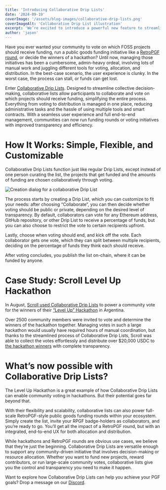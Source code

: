 ```yaml
---
title: 'Introducing Collaborative Drip Lists'
date: '2024-09-19'
coverImage: '/assets/blog-images/collaborative-drip-lists.png'
coverImageAlt: 'Collaborative Drip List illustration'
excerpt: 'We’re excited to introduce a powerful new feature to streamline and simplify the way communities manage funding and voting initiatives: Collaborative Drip Lists.'
author: 'jason'
---
```


<script>
  import BlogVideoPlayer from "$lib/components/blog/article-layout/components/blog-video-player.svelte";
  import BlogDripListCard from "$lib/components/blog/article-layout/components/blog-drip-list-card.svelte";
</script>

Have you ever wanted your community to vote on which FOSS projects should receive funding, run a public goods funding initiative like a [RetroPGF round](https://medium.com/ethereum-optimism/retroactive-public-goods-funding-33c9b7d00f0c), or decide the winners of a hackathon? Until now, managing those initiatives has been a cumbersome, admin-heavy ordeal, involving lots of manual work and juggling different tools for voting, allocation, and distribution. In the best-case scenario, the user experience is clunky. In the worst case, the process can stall, or funds can get lost.

Enter [Collaborative Drip Lists](https://docs.drips.network/support-your-dependencies/collaborative-drip-lists/creating-a-collaborative-drip-list). Designed to streamline collective decision-making, collaborative lists allow participants to collaborate and vote on which projects should receive funding, simplifying the entire process. Everything from voting to distribution is managed in one place, reducing administrative tasks and the hassle of using multiple tools and smart contracts. With a seamless user experience and full end-to-end management, communities can now run funding rounds or voting initiatives with improved transparency and efficiency.

# How It Works: Simple, Flexible, and Customizable

Collaborative Drip Lists function just like regular Drip Lists, except instead of one person curating the list, the projects that get funded and the amounts of funding are chosen collaboratively through voting.

![Creation dialog for a collaborative Drip List](/assets/blog-images/collaborative-drip-lists-creation.png)

The process starts by creating a Drip List, which you can customize to fit your needs: after choosing “Collaborate”, you can then decide whether voting should be public or private, depending on the desired level of transparency. By default, collaborators can vote for any Ethereum address, GitHub repository, or other Drip List to receive a percentage of funds, but you can also choose to restrict the vote to certain recipients upfront.

Lastly, choose when voting should end, and kick off the vote. Each collaborator gets one vote, which they can split between multiple recipients, deciding on the percentage of funds they think each should receive.

After voting concludes, you publish the list on-chain, where it can be funded by anyone.

<BlogVideoPlayer src="https://www.youtube-nocookie.com/embed/wyP3F8oOGL4?si=j2alHI-VF7XQWl3b" />

# Case Study: Scroll Level Up Hackathon

In August, [Scroll used Collaborative Drip Lists](https://www.drips.network/blog/posts/scroll-argentinia-hackathon) to power a community vote for the winners of their [“Level Up” Hackathon](https://x.com/Scroll_ES/status/1818404010447286774) in Argentina.

Over 2500 community members were invited to vote and determine the winners of the hackathon together. Managing votes in such a large hackathon would usually have required hours of manual coordination, but thanks to the streamlined process of Collaborative Drip Lists, Scroll was able to collect the votes effortlessly and distribute over $20,000 USDC to [the hackathon winners](https://www.drips.network/app/drip-lists/41971962915943119138973997144514496143454239023249281594792952267407) with complete transparency.

<BlogDripListCard dripListId="41971962915943119138973997144514496143454239023249281594792952267407" />

# What’s now possible with Collaborative Drip Lists?

The Level Up Hackathon is a great example of how Collaborative Drip Lists can enable community voting in hackathons. But their potential goes far beyond that.

With their flexibility and scalability, collaborative lists can also power full-scale RetroPGF-style public goods funding rounds within your ecosystem. Simply create the list, invite your RPGF badge-holders as collaborators, and you’re ready to go. You’ll get all the impact of a RetroPGF round, but with an integrated, end-to-end UX for both allocation and distribution.

While hackathons and RetroPGF rounds are obvious use cases, we believe that they’re just the beginning. Collaborative Drip Lists are versatile enough to support any community-driven initiative that involves decision-making or resource allocation. Whether you want to fund new projects, reward contributors, or run large-scale community votes, collaborative lists give you the control and transparency you need to make it happen.

Want to explore how Collaborative Drip Lists can help you achieve your PGF goals? Drop a message on our [Discord](https://discord.com/invite/BakDKKDpHF).
